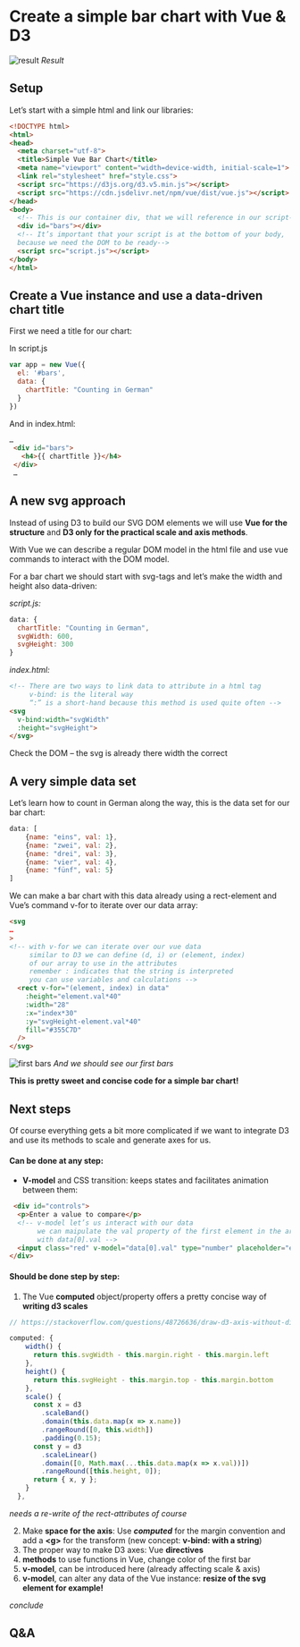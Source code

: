 # Create a simple bar chart with Vue & D3
![result](./assets/screenshot.jpg)
_Result_

## Setup
Let’s start with a simple html and link our libraries:

``` html
<!DOCTYPE html>
<html>
<head>
  <meta charset="utf-8">
  <title>Simple Vue Bar Chart</title>
  <meta name="viewport" content="width=device-width, initial-scale=1">
  <link rel="stylesheet" href="style.css">
  <script src="https://d3js.org/d3.v5.min.js"></script>
  <script src="https://cdn.jsdelivr.net/npm/vue/dist/vue.js"></script>
</head>
<body>
  <!-- This is our container div, that we will reference in our script-->
  <div id="bars"></div> 
  <!-- It’s important that your script is at the bottom of your body, 
  because we need the DOM to be ready-->
  <script src="script.js"></script>
</body>
</html>
```

## Create a Vue instance and use a data-driven chart title

First we need a title for our chart:

In script.js

``` js
var app = new Vue({
  el: '#bars',
  data: { 
    chartTitle: "Counting in German"
  }
})
```

And in index.html:

``` html
…
 <div id="bars">
   <h4>{{ chartTitle }}</h4>
 </div> 
 …
```

## A new svg approach

Instead of using D3 to build our SVG DOM elements we will use **Vue for the structure** and **D3 only for the practical scale and axis methods**. 

With Vue we can describe a regular DOM model in the html file and use vue commands to interact with the DOM model.

For a bar chart we should start with svg-tags and let’s make the width and height also data-driven: 

_script.js:_
``` js
data: { 
  chartTitle: "Counting in German",
  svgWidth: 600,
  svgHeight: 300
}
```

_index.html:_
```html
<!-- There are two ways to link data to attribute in a html tag
     v-bind: is the literal way
     “:” is a short-hand because this method is used quite often -->
<svg 
  v-bind:width="svgWidth" 
  :height="svgHeight">
</svg>
```

Check the DOM – the svg is already there width the correct

## A very simple data set

Let’s learn how to count in German along the way, this is the data set for our bar chart:

```js
data: [
    {name: "eins", val: 1},
    {name: "zwei", val: 2},
    {name: "drei", val: 3},
    {name: "vier", val: 4},
    {name: "fünf", val: 5}
]
```

We can make a bar chart with this data already using a rect-element and Vue’s command v-for to iterate over our data array:

``` html
<svg
…
>
<!-- with v-for we can iterate over our vue data
     similar to D3 we can define (d, i) or (element, index)
     of our array to use in the attributes
     remember : indicates that the string is interpreted
     you can use variables and calculations -->
  <rect v-for="(element, index) in data" 
    :height="element.val*40" 
    :width="28" 
    :x="index*30" 
    :y="svgHeight-element.val*40" 
    fill="#355C7D"
  />
</svg>
```

![first bars](./assets/first-bars.jpg)
_And we should see our first bars_

**This is pretty sweet and concise code for a simple bar chart!**  

## Next steps

Of course everything gets a bit more complicated if we want to integrate D3 and use its methods to scale and generate axes for us. 

#### Can be done at any step:
- **V-model** and CSS transition: keeps states and facilitates animation between them:
 
``` html
 <div id="controls">
  <p>Enter a value to compare</p>
  <!-- v-model let’s us interact with our data
       we can maipulate the val property of the first element in the array
       with data[0].val -->
  <input class="red" v-model="data[0].val" type="number" placeholder="edit me">
</div>
```

#### Should be done step by step:
1. The Vue **computed** object/property offers a pretty concise way of **writing d3 scales**
```js
// https://stackoverflow.com/questions/48726636/draw-d3-axis-without-direct-dom-manipulation

computed: {
    width() {
      return this.svgWidth - this.margin.right - this.margin.left
    },
    height() {
      return this.svgHeight - this.margin.top - this.margin.bottom
    },
    scale() {
      const x = d3
        .scaleBand()
        .domain(this.data.map(x => x.name))
        .rangeRound([0, this.width])
        .padding(0.15);
      const y = d3
        .scaleLinear()
        .domain([0, Math.max(...this.data.map(x => x.val))])
        .rangeRound([this.height, 0]);
      return { x, y };
    }
  },
```
_needs a re-write of the rect-attributes of course_

2. Make **space for the axis**: Use **_computed_** for the margin convention and add a **\<g>** for the transform (new concept: **v-bind: with a string**)
3. The proper way to make D3 axes: Vue **directives**
4. **methods** to use functions in Vue, change color of the first bar
5. **v-model**, can be introduced here (already affecting scale & axis)
6. **v-model**, can alter any data of the Vue instance: **resize of the svg element for example!**

_conclude_
## Q&A



